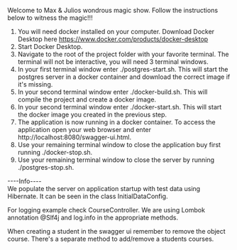 Welcome to Max & Julios wondrous magic show.
Follow the instructions below to witness the magic!!!

1. You will need docker installed on your computer. Download Docker Desktop here https://www.docker.com/products/docker-desktop
2. Start Docker Desktop.
3. Navigate to the root of the project folder with your favorite terminal. The terminal will not be interactive, you will need 3 terminal windows.
4. In your first terminal window enter ./postgres-start.sh. This will start the postgres server in a docker container and download the correct image if it's missing.
5. In your second terminal window enter ./docker-build.sh. This will compile the project and create a docker image.
6. In your second terminal window enter ./docker-start.sh. This will start the docker image you created in the previous step.
7. The application is now running in a docker container. To access the application open your web browser and enter http://localhost:8080/swagger-ui.html.
8. Use your remaining terminal window to close the application buy first running ./docker-stop.sh.
9. Use your remaining terminal window to close the server by running ./postgres-stop.sh.


----Info----   
We populate the server on application startup with test data using Hibernate. It can be seen in the class InitialDataConfig.

For logging example check CourseController. We are using Lombok annotation @Slf4j and log.info in the appropriate methods.

When creating a student in the swagger ui remember to remove the object course. There's a separate method to add/remove a students courses.
